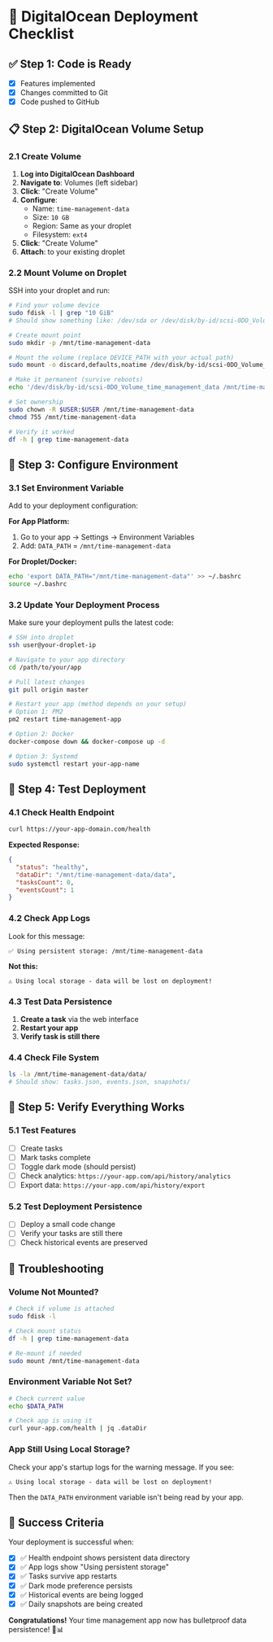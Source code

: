 # 🚀 DigitalOcean Deployment Checklist

## ✅ **Step 1: Code is Ready** 
- [x] Features implemented
- [x] Changes committed to Git  
- [x] Code pushed to GitHub

## 📋 **Step 2: DigitalOcean Volume Setup**

### 2.1 Create Volume
1. **Log into DigitalOcean Dashboard**
2. **Navigate to**: Volumes (left sidebar)
3. **Click**: "Create Volume"
4. **Configure**:
   - Name: `time-management-data`
   - Size: `10 GB` 
   - Region: Same as your droplet
   - Filesystem: `ext4`
5. **Click**: "Create Volume"
6. **Attach**: to your existing droplet

### 2.2 Mount Volume on Droplet
SSH into your droplet and run:

```bash
# Find your volume device
sudo fdisk -l | grep "10 GiB"
# Should show something like: /dev/sda or /dev/disk/by-id/scsi-0DO_Volume_time_management_data

# Create mount point
sudo mkdir -p /mnt/time-management-data

# Mount the volume (replace DEVICE_PATH with your actual path)
sudo mount -o discard,defaults,noatime /dev/disk/by-id/scsi-0DO_Volume_time_management_data /mnt/time-management-data

# Make it permanent (survive reboots)
echo '/dev/disk/by-id/scsi-0DO_Volume_time_management_data /mnt/time-management-data ext4 defaults,nofail,discard 0 0' | sudo tee -a /etc/fstab

# Set ownership
sudo chown -R $USER:$USER /mnt/time-management-data
chmod 755 /mnt/time-management-data

# Verify it worked
df -h | grep time-management-data
```

## 🔧 **Step 3: Configure Environment**

### 3.1 Set Environment Variable
Add to your deployment configuration:

**For App Platform:**
1. Go to your app → Settings → Environment Variables
2. Add: `DATA_PATH` = `/mnt/time-management-data`

**For Droplet/Docker:**
```bash
echo 'export DATA_PATH="/mnt/time-management-data"' >> ~/.bashrc
source ~/.bashrc
```

### 3.2 Update Your Deployment Process
Make sure your deployment pulls the latest code:

```bash
# SSH into droplet
ssh user@your-droplet-ip

# Navigate to your app directory
cd /path/to/your/app

# Pull latest changes
git pull origin master

# Restart your app (method depends on your setup)
# Option 1: PM2
pm2 restart time-management-app

# Option 2: Docker
docker-compose down && docker-compose up -d

# Option 3: Systemd
sudo systemctl restart your-app-name
```

## 🧪 **Step 4: Test Deployment**

### 4.1 Check Health Endpoint
```bash
curl https://your-app-domain.com/health
```

**Expected Response:**
```json
{
  "status": "healthy",
  "dataDir": "/mnt/time-management-data/data",
  "tasksCount": 0,
  "eventsCount": 1
}
```

### 4.2 Check App Logs
Look for this message:
```
✅ Using persistent storage: /mnt/time-management-data
```

**Not this:**
```
⚠️ Using local storage - data will be lost on deployment!
```

### 4.3 Test Data Persistence
1. **Create a task** via the web interface
2. **Restart your app**
3. **Verify task is still there**

### 4.4 Check File System
```bash
ls -la /mnt/time-management-data/data/
# Should show: tasks.json, events.json, snapshots/
```

## 🎉 **Step 5: Verify Everything Works**

### 5.1 Test Features
- [ ] Create tasks
- [ ] Mark tasks complete
- [ ] Toggle dark mode (should persist)
- [ ] Check analytics: `https://your-app.com/api/history/analytics`
- [ ] Export data: `https://your-app.com/api/history/export`

### 5.2 Test Deployment Persistence
- [ ] Deploy a small code change
- [ ] Verify your tasks are still there
- [ ] Check historical events are preserved

## 🔧 **Troubleshooting**

### Volume Not Mounted?
```bash
# Check if volume is attached
sudo fdisk -l

# Check mount status
df -h | grep time-management-data

# Re-mount if needed
sudo mount /mnt/time-management-data
```

### Environment Variable Not Set?
```bash
# Check current value
echo $DATA_PATH

# Check app is using it
curl your-app.com/health | jq .dataDir
```

### App Still Using Local Storage?
Check your app's startup logs for the warning message. If you see:
```
⚠️ Using local storage - data will be lost on deployment!
```

Then the `DATA_PATH` environment variable isn't being read by your app.

## 🎯 **Success Criteria**

Your deployment is successful when:
- [x] ✅ Health endpoint shows persistent data directory
- [x] ✅ App logs show "Using persistent storage"
- [x] ✅ Tasks survive app restarts
- [x] ✅ Dark mode preference persists
- [x] ✅ Historical events are being logged
- [x] ✅ Daily snapshots are being created

**Congratulations!** Your time management app now has bulletproof data persistence! 🎉📊
